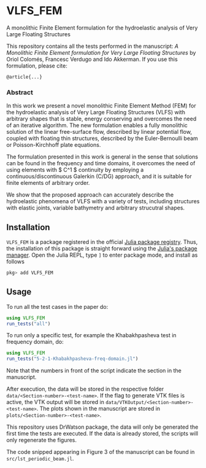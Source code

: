 # VLFS_FEM
A monolithic Finite Element formulation for the hydroelastic analysis of Very Large Floating Structures

This repository contains all the tests performed in the manuscript:
*A Monolithic Finite Element formulation for Very Large Floating Structures* by Oriol Colomés, Francesc Verdugo and Ido Akkerman. If you use this formulation, please cite:
```
@article{...}
```
### Abstract
In this work we present a novel monolithic Finite Element Method (FEM) for the hydroelastic analysis of Very Large Floating Structures (VLFS) with arbitrary shapes that is stable, energy conserving and overcomes the need of an iterative algorithm. The new formulation enables a fully monolithic solution of the linear free-surface flow, described by linear potential flow, coupled with floating thin structures, described by the Euler-Bernoulli beam or Poisson-Kirchhoff plate equations. 

The formulation presented in this work is general in the sense that solutions can be found in the frequency and time domains, it overcomes the need of using elements with $ C^1 $ continuity by employing a continuous/discontinuous Galerkin (C/DG) approach, and it is suitable for finite elements of arbitrary order.

We show that the proposed approach can accurately describe the hydroelastic phenomena of VLFS with a variety of tests, including structures with elastic joints, variable bathymetry and arbitrary strucutral shapes.

## Installation
`VLFS_FEM` is a package registered in the official [Julia package registry](https://github.com/JuliaRegistries/General).  Thus, the installation of this package is straight forward using the [Julia's package manager](https://julialang.github.io/Pkg.jl/v1/). Open the Julia REPL, type `]` to enter package mode, and install as follows
```julia
pkg> add VLFS_FEM
```

## Usage
To run all the test cases in the paper do:
```julia
using VLFS_FEM
run_tests("all")
```

To run only a specific test, for example the Khabakhpasheva test in frequency domain, do:
```julia
using VLFS_FEM
run_tests("5-2-1-Khabakhpasheva-freq-domain.jl")
```
Note that the numbers in front of the script indicate the section in the manuscript.

After execution, the data will be stored in the respective folder `data/<Section-number>-<test-name>`. If the flag to generate VTK files is active, the VTK output will be stored in `data/VTKOutput/<Section-number>-<test-name>`. The plots shown in the manuscript are stored in `plots/<Section-number>-<test-name>`.

This repository uses DrWatson package, the data will only be generated the first time the tests are executed. If the data is already stored, the scripts will only regenerate the figures.

The code snipped appearing in Figure 3 of the manuscript can be found in `src/lst_periodic_beam.jl`.
